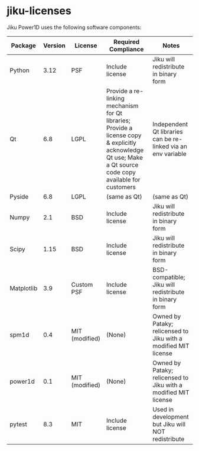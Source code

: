# jiku-licenses


Jiku Power1D uses the following software components:



| Package  | Version  | License  | Required Compliance | Notes |
|---|---|---|---|---|
| Python | 3.12 | PSF | Include  license | Jiku will redistribute in binary form |
| Qt | 6.8 | LGPL | Provide a re-linking mechanism for Qt libraries;  Provide a license copy & explicitly acknowledge Qt use;   Make a Qt source code copy available for customers | Independent Qt libraries can be re-linked via an env variable |
| Pyside | 6.8 | LGPL | (same as Qt) | (same as Qt) |
| Numpy | 2.1 | BSD | Include  license | Jiku will redistribute in binary form |
| Scipy | 1.15 | BSD | Include license | Jiku will redistribute in binary form |
| Matplotlib | 3.9 | Custom PSF | Include license | BSD-compatible;  Jiku will redistribute in binary form |
| spm1d | 0.4 | MIT (modified) | (None) | Owned by Pataky; relicensed to Jiku with a modified MIT license |
| power1d | 0.1 | MIT (modified) | (None) | Owned by Pataky; relicensed to Jiku with a modified MIT license |
| pytest | 8.3 | MIT | Include license | Used in development but Jiku will NOT redistribute |

